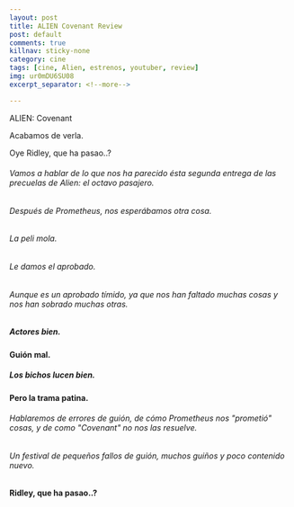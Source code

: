 ```yaml
---
layout: post
title: ALIEN Covenant Review
post: default
comments: true
killnav: sticky-none
category: cine
tags: [cine, Alien, estrenos, youtuber, review]
img: ur0mDU6SU08
excerpt_separator: <!--more-->

---
```


ALIEN: Covenant

Acabamos de verla.

Oye Ridley, que ha pasao..?

<!--more-->


###### Vamos a hablar de lo que nos ha parecido ésta segunda entrega de las precuelas de Alien: el octavo pasajero. 

###### Después de Prometheus, nos esperábamos otra cosa.
###### La peli mola.
###### Le damos el aprobado.
###### Aunque es un aprobado tímido, ya que nos han faltado muchas cosas y nos han sobrado muchas otras.
##### Actores bien.
#### Guión mal.
##### Los bichos lucen bien.
#### Pero la trama patina.

###### Hablaremos de errores de guión, de cómo Prometheus nos "prometió" cosas, y de como "Covenant" no nos las resuelve.
###### Un festival de pequeños fallos de guión, muchos guiños y poco contenido nuevo.

#### Ridley, que ha pasao..?